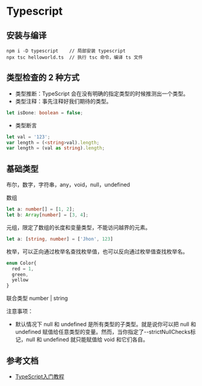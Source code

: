 # Typescript

## 安装与编译
```
npm i -D typescript    // 局部安装 typescript
npx tsc helloworld.ts  // 执行 tsc 命令，编译 ts 文件
```

## 类型检查的 2 种方式
- 类型推断：TypeScript 会在没有明确的指定类型的时候推测出一个类型。
- 类型注释：事先注释好我们期待的类型。
```typescript
let isDone: boolean = false;
```
- 类型断言
```typescript
let val = '123';
var length = (<string>val).length;
var length = (val as string).length;
```

## 基础类型
布尔，数字，字符串，any，void，null，undefined

数组 
```typescript
let a: number[] = [1, 2];
let b: Array[number] = [3, 4];
``` 

元组，限定了数组的长度和变量类型，不能访问越界的元素。
```typescript
let a: [string, number] = ['Jhon', 123]
```

枚举，可以正向通过枚举名查找枚举值，也可以反向通过枚举值查找枚举名。
```typescript
enum Color{ 
  red = 1, 
  green, 
  yellow 
}
```

联合类型 number | string

注意事项：
- 默认情况下 null 和 undefined 是所有类型的子类型。就是说你可以把 null 和 undefined 赋值给任意类型的变量。然而，当你指定了--strictNullChecks标记，null 和 undefined 就只能赋值给 void 和它们各自。

## 参考文档
- [TypeScript入门教程](https://ts.xcatliu.com/)

